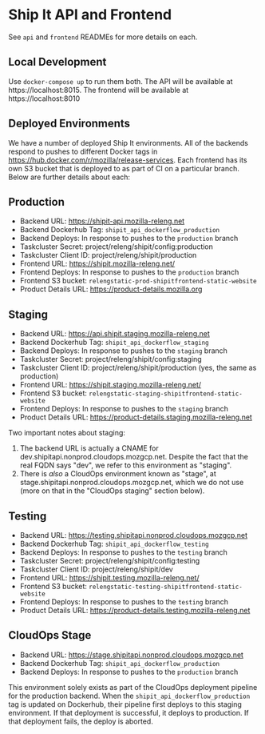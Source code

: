 Ship It API and Frontend
========================

See `api` and `frontend` READMEs for more details on each.


Local Development
-----------------
Use `docker-compose up` to run them both. The API will be available at https://localhost:8015. The frontend will be available at https://localhost:8010

Deployed Environments
---------------------

We have a number of deployed Ship It environments. All of the backends respond to pushes to different Docker tags in https://hub.docker.com/r/mozilla/release-services. Each frontend has its own S3 bucket that is deployed to as part of CI on a particular branch. Below are further details about each:


Production
----------
* Backend URL: https://shipit-api.mozilla-releng.net
* Backend Dockerhub Tag: `shipit_api_dockerflow_production`
* Backend Deploys: In response to pushes to the `production` branch
* Taskcluster Secret: project/releng/shipit/config:production
* Taskcluster Client ID: project/releng/shipit/production
* Frontend URL: https://shipit.mozilla-releng.net/
* Frontend Deploys: In response to pushes to the `production` branch
* Frontend S3 bucket: `relengstatic-prod-shipitfrontend-static-website`
* Product Details URL: https://product-details.mozilla.org


Staging
-------
* Backend URL: https://api.shipit.staging.mozilla-releng.net
* Backend Dockerhub Tag: `shipit_api_dockerflow_staging`
* Backend Deploys: In response to pushes to the `staging` branch
* Taskcluster Secret: project/releng/shipit/config:staging
* Taskcluster Client ID: project/releng/shipit/production (yes, the same as production)
* Frontend URL: https://shipit.staging.mozilla-releng.net/
* Frontend S3 bucket: `relengstatic-staging-shipitfrontend-static-website`
* Frontend Deploys: In response to pushes to the `staging` branch
* Product Details URL: https://product-details.staging.mozilla-releng.net

Two important notes about staging:
1) The backend URL is actually a CNAME for dev.shipitapi.nonprod.cloudops.mozgcp.net. Despite the fact that the real FQDN says "dev", we refer to this environment as "staging".
2) There is _also_ a CloudOps environment known as "stage", at stage.shipitapi.nonprod.cloudops.mozgcp.net, which we do not use (more on that in the "CloudOps staging" section below).


Testing
-------
* Backend URL: https://testing.shipitapi.nonprod.cloudops.mozgcp.net
* Backend Dockerhub Tag: `shipit_api_dockerflow_testing`
* Backend Deploys: In response to pushes to the `testing` branch
* Taskcluster Secret: project/releng/shipit/config:testing
* Taskcluster Client ID: project/releng/shipit/dev
* Frontend URL: https://shipit.testing.mozilla-releng.net/
* Frontend S3 bucket: `relengstatic-testing-shipitfrontend-static-website`
* Frontend Deploys: In response to pushes to the `testing` branch
* Product Details URL: https://product-details.testing.mozilla-releng.net


CloudOps Stage
--------------
* Backend URL: https://stage.shipitapi.nonprod.cloudops.mozgcp.net
* Backend Dockerhub Tag: `shipit_api_dockerflow_production`
* Backend Deploys: In response to pushes to the `production` branch

This environment solely exists as part of the CloudOps deployment pipeline for the production backend. When the `shipit_api_dockerflow_production` tag is updated on Dockerhub, their pipeline first deploys to this staging environment. If that deployment is successful, it deploys to production. If that deployment fails, the deploy is aborted.
